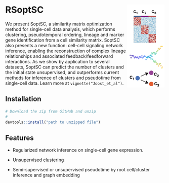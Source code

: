 
<!-- README.md is generated from README.Rmd. Please edit that file -->
RSoptSC <img src="man/figures/logo.png" align="right" alt="" width="120" />
===========================================================================

We present SoptSC, a similarity matrix optimization method for single-cell data analysis, which performs clustering, pseudotemporal ordering, lineage and marker gene identification from a cell similarity matrix. SoptSC also presents a new function: cell-cell signaling network inference, enabling the reconstruction of complex lineage relationships and associated feedback/feedforward interactions. As we show by application to several datasets, SoptSC can predict the number of clusters and the initial state unsupervised, and outperforms current methods for inference of clusters and pseudotime from single-cell data. Learn more at `vignette("Joost_et_al")`.

Installation
------------

``` r
# Download the zip from GitHub and unzip
# 
devtools::install("path to unzipped file")
```

Features
--------

-   Regularized network inference on single-cell gene expression.

-   Unsupervised clustering

-   Semi-supervised or unsupervised pseudotime by root cell/cluster inference and graph embedding
